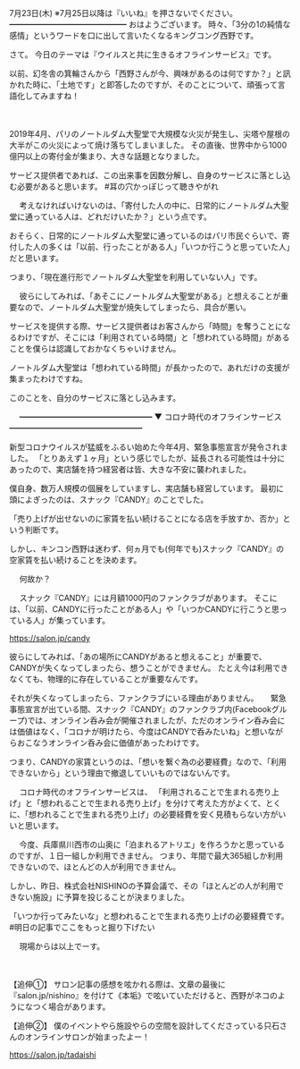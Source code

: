 7月23日(木) ※7月25日以降は『いいね』を押さないでください。
━━━━━━━━━━━━━━━
おはようございます。
時々、「3分の1の純情な感情」というワードを口に出して言いたくなるキングコング西野です。

さて。
今日のテーマは『ウイルスと共に生きるオフラインサービス』です。

以前、幻冬舎の箕輪さんから「西野さんが今、興味があるのは何ですか？」と訊かれた時に、「土地です」と即答したのですが、そのことについて、頑張って言語化してみますね！

　

2019年4月、パリのノートルダム大聖堂で大規模な火災が発生し、尖塔や屋根の大半がこの火災によって焼け落ちてしまいました。
その直後、世界中から1000億円以上の寄付金が集まり、大きな話題となりました。

サービス提供者であれば、この出来事を因数分解し、自身のサービスに落とし込む必要があると思います。
#耳の穴かっぽじって聴きやがれ

　
考えなければいけないのは、「寄付した人の中に、日常的にノートルダム大聖堂に通っている人は、どれだけいたか？」という点です。

おそらく、日常的にノートルダム大聖堂に通っているのはパリ市民ぐらいで、寄付した人の多くは「以前、行ったことがある人」「いつか行こうと思っていた人」だと思います。

つまり、「現在進行形でノートルダム大聖堂を利用していない人」です。

　
彼らにしてみれば、「あそこにノートルダム大聖堂がある」と想えることが重要なので、ノートルダム大聖堂が焼失してしまったら、具合が悪い。

サービスを提供する際、サービス提供者はお客さんから「時間」を奪うことになるわけですが、そこには「利用されている時間」と「想われている時間」があることを僕らは認識しておかなくちゃいけません。

ノートルダム大聖堂は「想われている時間」が長かったので、あれだけの支援が集まったわけですね。

このことを、自分のサービスに落とし込みます。

　
━━━━━━━━━━━━━━━━━
▼ コロナ時代のオフラインサービス
━━━━━━━━━━━━━━━━━

新型コロナウイルスが猛威をふるい始めた今年4月、緊急事態宣言が発令されました。
「とりあえず１ヶ月」という感じでしたが、延長される可能性は十分にあったので、実店舗を持つ経営者は皆、大きな不安に襲われました。

僕自身、数万人規模の個展をしていますし、実店舗も経営しています。
最初に頭によぎったのは、スナック『CANDY』のことでした。

「売り上げが出せないのに家賃を払い続けることになる店を手放すか、否か」という判断です。

しかし、キンコン西野は迷わず、何ヵ月でも(何年でも)スナック『CANDY』の空家賃を払い続けることを決めます。

　
何故か？

　
スナック『CANDY』には月額1000円のファンクラブがあります。
そこには、「以前、CANDYに行ったことがある人」や「いつかCANDYに行こうと思っている人」が集っています。

https://salon.jp/candy

彼らにしてみれば、「あの場所にCANDYがあると想えること」が重要で、CANDYが失くなってしまったら、想うことができません。
たとえ今は利用できなくても、物理的に存在していることが重要なんです。

それが失くなってしまったら、ファンクラブにいる理由がありません。
　
緊急事態宣言が出ている間、スナック『CANDY』のファンクラブ内(Facebookグループ)では、オンライン呑み会が開催されましたが、ただのオンライン呑み会には価値はなく、「コロナが明けたら、今度はCANDYで呑みたいね」と想いながらおこなうオンライン呑み会に価値があったわけです。

つまり、CANDYの家賃というのは、「想いを繋ぐ為の必要経費」なので、「利用できないから」という理由で撤退していいものではないんです。

　
コロナ時代のオフラインサービスは、
「利用されることで生まれる売り上げ」と「想われることで生まれる売り上げ」を分けて考えた方がよくて、とくに、「想われることで生まれる売り上げ」の必要経費を安く見積もらない方がいいと思います。

　
今度、兵庫県川西市の山奥に「泊まれるアトリエ」を作ろうかと思っているのですが、１日一組しか利用できません。
つまり、年間で最大365組しか利用できないので、ほとんどの人が利用できません。

しかし、昨日、株式会社NISHINOの予算会議で、その「ほとんどの人が利用できない施設」に予算を投じることが決まりました。

「いつか行ってみたいな」と想われることで生まれる売り上げの必要経費です。
#明日の記事でここをもっと掘り下げたい

　
現場からは以上でーす。

　

【追伸①】
サロン記事の感想を呟かれる際は、文章の最後に『salon.jp/nishino』を付けて《本垢》で呟いていただけると、西野がネコのようになつく場合があります。

【追伸②】
僕のイベントやら施設やらの空間を設計してくださっている只石さんのオンラインサロンが始まったよー！

https://salon.jp/tadaishi
